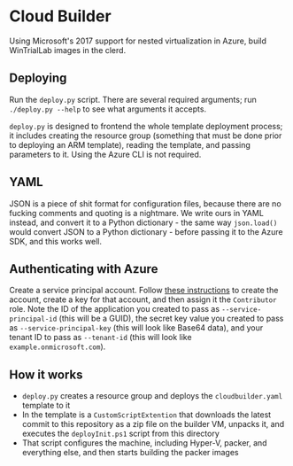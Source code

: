 # Cloud Builder

Using Microsoft's 2017 support for nested virtualization in Azure, build WinTrialLab images in the clerd.

## Deploying

Run the `deploy.py` script. There are several required arguments; run `./deploy.py --help` to see what arguments it accepts.

`deploy.py` is designed to frontend the whole template deployment process; it includes creating the resource group (something that must be done prior to deploying an ARM template), reading the template, and passing parameters to it. Using the Azure CLI is not required.

## YAML

JSON is a piece of shit format for configuration files, because there are no fucking comments and quoting is a nightmare. We write ours in YAML instead, and convert it to a Python dictionary - the same way `json.load()` would convert JSON to a Python dictionary - before passing it to the Azure SDK, and this works well.

## Authenticating with Azure

Create a service principal account. Follow [these instructions](https://docs.microsoft.com/en-us/azure/azure-resource-manager/resource-group-create-service-principal-portal) to create the account, create a key for that account, and then assign it the `Contributor` role. Note the ID of the application you created to pass as `--service-principal-id` (this will be a GUID), the secret key value you created to pass as `--service-principal-key` (this will look like Base64 data), and your tenant ID to pass as `--tenant-id` (this will look like `example.onmicrosoft.com`).

## How it works

- `deploy.py` creates a resource group and deploys the `cloudbuilder.yaml` template to it
- In the template is a `CustomScriptExtention` that downloads the latest commit to this repository as a zip file on the builder VM, unpacks it, and executes the `deployInit.ps1` script from this directory
- That script configures the machine, including Hyper-V, packer, and everything else, and then starts building the packer images
